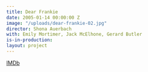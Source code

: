 ```yaml
---
title: Dear Frankie
date: 2005-01-14 00:00:00 Z
image: "/uploads/dear-frankie-02.jpg"
director: Shona Auerbach
with: Emily Mortimer, Jack McElhone, Gerard Butler
is-in-production: 
layout: project
---
```


[IMDb](https://www.imdb.com/title/tt0377752/?ref_=nv_sr_srsg_0_tt_5_nm_3_q_dear%2520frankie)